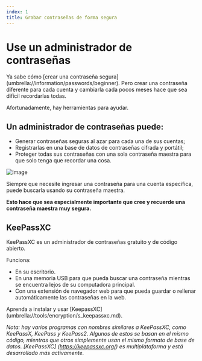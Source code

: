 ```yaml
---
index: 1
title: Grabar contraseñas de forma segura
---
```

# Use un administrador de contraseñas

Ya sabe cómo [crear una contraseña segura] (umbrella://information/passwords/beginner). Pero crear una contraseña diferente para cada cuenta y cambiarla cada pocos meses hace que sea difícil recordarlas todas.

Afortunadamente, hay herramientas para ayudar.

## Un administrador de contraseñas puede:

* Generar contraseñas seguras al azar para cada una de sus cuentas;
* Registrarlas en una base de datos de contraseñas cifrada y portátil;
* Proteger todas sus contraseñas con una sola contraseña maestra para que solo tenga que recordar una cosa.

![image](password_adv1.png)

Siempre que necesite ingresar una contraseña para una cuenta específica, puede buscarla usando su contraseña maestra.

**Esto hace que sea especialmente importante que cree y recuerde una contraseña maestra muy segura.**

## KeePassXC

KeePassXC es un administrador de contraseñas gratuito y de código abierto.

Funciona:

* En su escritorio.
* En una memoria USB para que pueda buscar una contraseña mientras se encuentra lejos de su computadora principal.
* Con una extensión de navegador web para que pueda guardar o rellenar automáticamente las contraseñas en la web.

Aprenda a instalar y usar [KeepassXC] (umbrella://tools/encryption/s_keepassxc.md).

*Nota: hay varios programas con nombres similares a KeePassXC, como KeePassX, KeePass y KeePass2. Algunos de estos se basan en el mismo código, mientras que otros simplemente usan el mismo formato de base de datos. [KeePassXC] (https://keepassxc.org/) es multiplataforma y está desarrollado más activamente.*